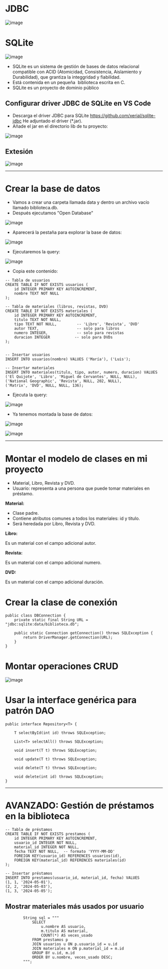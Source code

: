 # JDBC

![image](https://github.com/user-attachments/assets/133f43ff-3227-462e-aaf8-1d4bdb68a649)

# SQLite

![image](https://github.com/user-attachments/assets/7129481a-206e-4596-9a05-65edbf527c9d)

- SQLite es un sistema de gestión de bases de datos relacional compatible con ACID (Atomicidad, Consistencia, Aislamiento y Durabilidad), que grantiza la integgridad y fiabilidad. 
- Está contenida en un pequeña ​ biblioteca escrita en C. 
- SQLite es un proyecto de dominio público​ 

## Configurar driver JDBC de SQLite en VS Code

- Descarga el driver JDBC para SQLite https://github.com/xerial/sqlite-jdbc He adjuntado el driver (*.jar).
- Añade el jar en el directorio lib de tu proyecto:

![image](https://github.com/user-attachments/assets/7fd36741-bfaf-4cd7-9897-9e948d58cbc7)


## Extesión 

![image](https://github.com/user-attachments/assets/2b0e8e39-025f-48ad-8721-50e3d5a379ae)

___

# Crear la base de datos

- Vamos a crear una carpeta llamada data y dentro un archivo vacío llamado biblioteca.db.
- Después ejecutamos "Open Database"

![image](https://github.com/user-attachments/assets/3a39fbeb-5459-43f3-85a4-fbbbcc53be5c)

- Aparecerá la pestaña para explorar la base de datos:

![image](https://github.com/user-attachments/assets/e1250a11-8311-4a62-91e8-05d658a7e69c)

- Ejecutaremos la query:

![image](https://github.com/user-attachments/assets/39597c81-dcff-4bf5-a589-42e2fc79b6a2)

- Copia este contenido:

```
-- Tabla de usuarios
CREATE TABLE IF NOT EXISTS usuarios (
    id INTEGER PRIMARY KEY AUTOINCREMENT,
    nombre TEXT NOT NULL
);

-- Tabla de materiales (libros, revistas, DVD)
CREATE TABLE IF NOT EXISTS materiales (
    id INTEGER PRIMARY KEY AUTOINCREMENT,
    titulo TEXT NOT NULL,
    tipo TEXT NOT NULL,         -- 'Libro', 'Revista', 'DVD'
    autor TEXT,                 -- solo para libros
    numero INTEGER,             -- solo para revistas
    duracion INTEGER           -- solo para DVDs
);


-- Insertar usuarios
INSERT INTO usuarios(nombre) VALUES ('María'), ('Luis');

-- Insertar materiales
INSERT INTO materiales(titulo, tipo, autor, numero, duracion) VALUES
('El Quijote', 'Libro', 'Miguel de Cervantes', NULL, NULL),
('National Geographic', 'Revista', NULL, 202, NULL),
('Matrix', 'DVD', NULL, NULL, 136);

```

- Ejecuta la query:

![image](https://github.com/user-attachments/assets/b030af75-1c03-4b46-8f9a-e8da85e24b6f)

- Ya tenemos montada la base de datos:

![image](https://github.com/user-attachments/assets/a8eab1f9-71a3-496e-a82f-5d738829948b)


![image](https://github.com/user-attachments/assets/4b134154-7241-43b0-980e-ffdf32135029)

___

# Montar el modelo de clases en mi proyecto

- Material, Libro, Revista y DVD.
- Usuario: representa a una persona que puede tomar materiales en préstamo.


**Material:**

- Clase padre.
- Contiene atributos comunes a todos los materiales: id y titulo.
- Será heredada por Libro, Revista y DVD.

**Libro:**

Es un material con el campo adicional autor.

**Revista:**

Es un material con el campo adicional numero.

**DVD:**

Es un material con el campo adicional duración.


# Crear la clase de conexión

```
public class DBConnection {
    private static final String URL = "jdbc:sqlite:data/biblioteca.db";

    public static Connection getConnection() throws SQLException {
        return DriverManager.getConnection(URL);
    }
}
```

# Montar operaciones CRUD

![image](https://github.com/user-attachments/assets/4ee4d03a-ceac-4675-8903-a532136acb7c)


# Usar la interface genérica para patrón DAO

```
public interface Repository<T> {

    T selectById(int id) throws SQLException;

    List<T> selectAll() throws SQLException;

    void insert(T t) throws SQLException;

    void update(T t) throws SQLException;

    void delete(T t) throws SQLException;

    void delete(int id) throws SQLException;
}
```
___ 

# AVANZADO: Gestión de préstamos en la biblioteca

```
-- Tabla de préstamos
CREATE TABLE IF NOT EXISTS prestamos (
    id INTEGER PRIMARY KEY AUTOINCREMENT,
    usuario_id INTEGER NOT NULL,
    material_id INTEGER NOT NULL,
    fecha TEXT NOT NULL,  -- formato 'YYYY-MM-DD'
    FOREIGN KEY(usuario_id) REFERENCES usuarios(id),
    FOREIGN KEY(material_id) REFERENCES materiales(id)
);

-- Insertar préstamos
INSERT INTO prestamos(usuario_id, material_id, fecha) VALUES
(1, 1, '2024-05-01'),
(2, 2, '2024-05-03'),
(1, 3, '2024-05-05');
```


## Mostrar materiales más usados por usuario

```
        String sql = """
            SELECT 
                u.nombre AS usuario,
                m.titulo AS material,
                COUNT(*) AS veces_usado
            FROM prestamos p
            JOIN usuarios u ON p.usuario_id = u.id
            JOIN materiales m ON p.material_id = m.id
            GROUP BY u.id, m.id
            ORDER BY u.nombre, veces_usado DESC;
        """;
```
